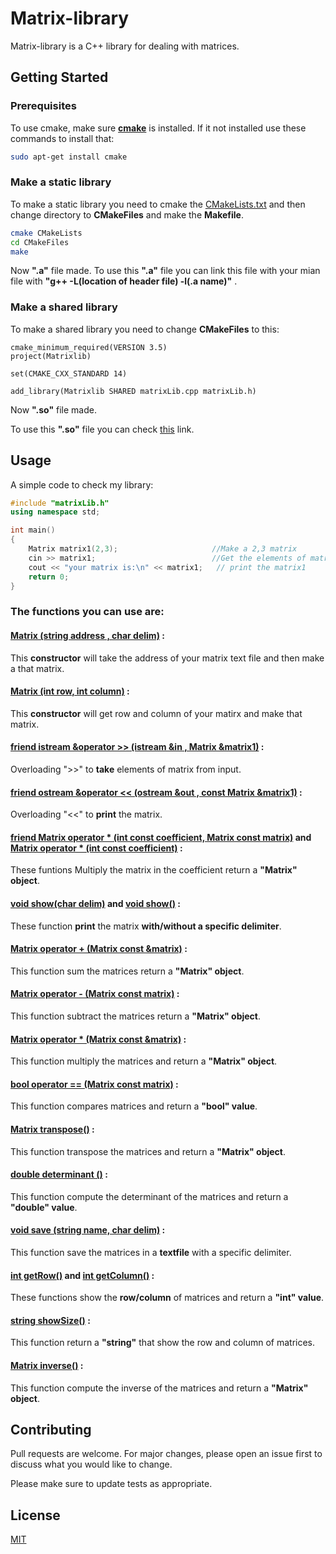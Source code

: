 # Matrix-library

Matrix-library is a C++ library for dealing with matrices.
## Getting Started

### Prerequisites
To use cmake, make sure **[cmake](https://cmake.org/)** is installed.
If it not installed use these commands to install that:
```bash
sudo apt-get install cmake
``` 
### Make a static library
To make a static library you need to cmake the [CMakeLists.txt](https://github.com/arashHaratian/Matrix-library/blob/master/CMakeLists.txt) and then change directory to **CMakeFiles** and make the **Makefile**.

```bash
cmake CMakeLists
cd CMakeFiles
make
```
Now **".a"** file made.
To use this **".a"** file you can link this file with your mian file with **"g++ -L(location of header file) -l(.a name)"** .

### Make a shared library
To make a shared library you need to change **CMakeFiles** to this:
```gedit
cmake_minimum_required(VERSION 3.5)
project(Matrixlib)

set(CMAKE_CXX_STANDARD 14)

add_library(Matrixlib SHARED matrixLib.cpp matrixLib.h)
```
Now **".so"** file made.

To use this **".so"** file you can check [this](https://www.cprogramming.com/tutorial/shared-libraries-linux-gcc.html) link.

## Usage
A simple code to check my library:
```cpp
#include "matrixLib.h"
using namespace std;

int main()
{
    Matrix matrix1(2,3);                     //Make a 2,3 matrix
    cin >> matrix1;                          //Get the elements of matrix from user
    cout << "your matrix is:\n" << matrix1;   // print the matrix1
    return 0;
}
```
### The functions you can use are:

#### **[Matrix (string address , char delim)](https://github.com/arashHaratian/Matrix-library/blob/f5c10c4564e77546e6f0b6ca1f481a06a239a035/matrixLib.h#L30) :**
This **constructor** will take the address of your matrix text file and then make a that matrix.
#### **[Matrix (int row, int column)](https://github.com/arashHaratian/Matrix-library/blob/f5c10c4564e77546e6f0b6ca1f481a06a239a035/matrixLib.h#L31) :**
This **constructor** will get row and column of your matirx and make that matrix.
#### **[friend istream &operator >> (istream &in , Matrix &matrix1)](https://github.com/arashHaratian/Matrix-library/blob/f5c10c4564e77546e6f0b6ca1f481a06a239a035/matrixLib.h#L33) :**
Overloading ">>" to **take** elements of matrix from input.
#### **[friend ostream &operator << (ostream &out , const Matrix &matrix1)](https://github.com/arashHaratian/Matrix-library/blob/f5c10c4564e77546e6f0b6ca1f481a06a239a035/matrixLib.h#L34) :**
Overloading "<<" to **print** the matrix.
#### **[friend Matrix operator * (int const coefficient, Matrix const matrix)](https://github.com/arashHaratian/Matrix-library/blob/f5c10c4564e77546e6f0b6ca1f481a06a239a035/matrixLib.h#L35)** and **[Matrix operator * (int const coefficient)](https://github.com/arashHaratian/Matrix-library/blob/f5c10c4564e77546e6f0b6ca1f481a06a239a035/matrixLib.h#L41) :**
These funtions Multiply the matrix in the coefficient return a **"Matrix" object**.
#### **[void show(char delim)](https://github.com/arashHaratian/Matrix-library/blob/f5c10c4564e77546e6f0b6ca1f481a06a239a035/matrixLib.h#L37)** and **[void show()](https://github.com/arashHaratian/Matrix-library/blob/f5c10c4564e77546e6f0b6ca1f481a06a239a035/matrixLib.h#L38) :**
These function **print** the matrix **with/without a specific delimiter**.
#### **[Matrix operator + (Matrix const &matrix)](https://github.com/arashHaratian/Matrix-library/blob/f5c10c4564e77546e6f0b6ca1f481a06a239a035/matrixLib.h#L39) :**
This function sum the matrices return a **"Matrix" object**.
#### **[Matrix operator - (Matrix const matrix)](https://github.com/arashHaratian/Matrix-library/blob/f5c10c4564e77546e6f0b6ca1f481a06a239a035/matrixLib.h#L40) :**
This function subtract the matrices return a **"Matrix" object**.
#### **[Matrix operator * (Matrix const &matrix)](https://github.com/arashHaratian/Matrix-library/blob/f5c10c4564e77546e6f0b6ca1f481a06a239a035/matrixLib.h#L42) :**
This function multiply the matrices and return a **"Matrix" object**.
#### **[bool operator == (Matrix const matrix)](https://github.com/arashHaratian/Matrix-library/blob/f5c10c4564e77546e6f0b6ca1f481a06a239a035/matrixLib.h#L43) :**
This function compares matrices and return a **"bool" value**.
#### **[Matrix transpose()](https://github.com/arashHaratian/Matrix-library/blob/f5c10c4564e77546e6f0b6ca1f481a06a239a035/matrixLib.h#L44) :**
This function transpose the matrices and return a **"Matrix" object**.
#### **[double determinant ()](https://github.com/arashHaratian/Matrix-library/blob/f5c10c4564e77546e6f0b6ca1f481a06a239a035/matrixLib.h#L45) :**
This function compute the determinant of the matrices and return a **"double" value**.
#### **[void save (string name, char delim)](https://github.com/arashHaratian/Matrix-library/blob/f5c10c4564e77546e6f0b6ca1f481a06a239a035/matrixLib.h#L46) :**
This function save the matrices in a **textfile** with a specific delimiter.
#### **[int getRow()](https://github.com/arashHaratian/Matrix-library/blob/f5c10c4564e77546e6f0b6ca1f481a06a239a035/matrixLib.h#L47)** and **[int getColumn()](https://github.com/arashHaratian/Matrix-library/blob/f5c10c4564e77546e6f0b6ca1f481a06a239a035/matrixLib.h#L48) :**
These functions show the **row/column** of matrices and return a **"int" value**.
#### **[string showSize()](https://github.com/arashHaratian/Matrix-library/blob/f5c10c4564e77546e6f0b6ca1f481a06a239a035/matrixLib.h#L49) :**
This function return a **"string"** that show the row and column of matrices.
#### **[Matrix inverse()](https://github.com/arashHaratian/Matrix-library/blob/f5c10c4564e77546e6f0b6ca1f481a06a239a035/matrixLib.h#L50) :**
This function compute the inverse of the matrices and return a **"Matrix" object**.

## Contributing
Pull requests are welcome. For major changes, please open an issue first to discuss what you would like to change.

Please make sure to update tests as appropriate.

## License
[MIT](https://choosealicense.com/licenses/mit/)
